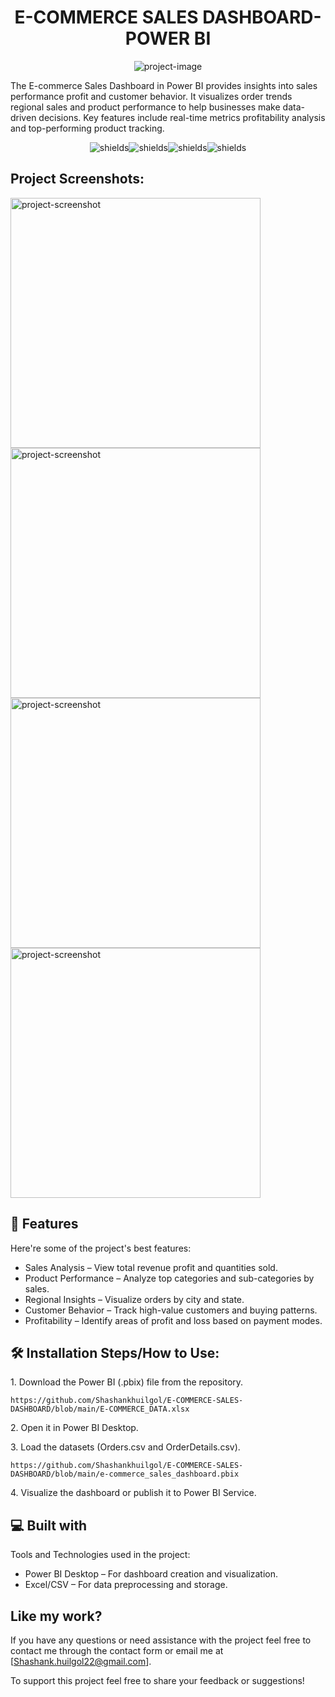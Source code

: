 <h1 align="center" id="title">E-COMMERCE SALES DASHBOARD-POWER BI</h1>

<p align="center"><img src="https://www.funnelkake.com/wp-content/uploads/2019/10/dreamstime_m_50458704-ecommerce-sales-1200x768-1080x675.jpg" alt="project-image"></p>

<p id="description">The E-commerce Sales Dashboard in Power BI provides insights into sales performance profit and customer behavior. It visualizes order trends regional sales and product performance to help businesses make data-driven decisions. Key features include real-time metrics profitability analysis and top-performing product tracking.</p>

<p align="center"><img src="https://img.shields.io/badge/Power%20BI-Dashboard-yellow" alt="shields"><img src="https://img.shields.io/badge/Status-Complete-green" alt="shields"><img src="https://img.shields.io/badge/Tools-Excel-green" alt="shields"><img src="https://img.shields.io/github/last-commit/Shashankhuilgol/E-COMMERCE-SALES-DASHBOARD" alt="shields"></p>

<h2>Project Screenshots:</h2>

<img src="https://media-hosting.imagekit.io//fd80f40918e5410d/Screenshot%202025-01-05%20124428.png?Expires=1736234664&amp;Key-Pair-Id=K2ZIVPTIP2VGHC&amp;Signature=sHzrXvYtIc7yPb2sFzErkMqLqul4kB2cw3XhUrhQyBpbJHVj8C1j35o1JN0Tr8GQVTOI6BydqGVm9cGyKb0zTzsPfeR4fgVHuawgoEJesPf0~-3OCOKbzZePRXKbyMdLGmBSGHhm0PlV302TfOzb5xRTqWB784X1rQPBEyIy1ncyFSDngwryIaqbj65pfzM0q4k-ZcS5SaFpuDhtEGkIHLAVInmtEXolXS9K~oJwyog48i66YEWUTmwjiv-qpw5AAnFul-6HbSTicsNmRUpN6vAdwKoNWsi-UOzSlT9RDbQFWziT3g6of29aJ7koYlbkfUx7SvjrnpCi1fx2MwoOrQ__" alt="project-screenshot" width="400" height="400/">

<img src="https://media-hosting.imagekit.io//1be3afb74282411d/Screenshot%202025-01-05%20124600.png?Expires=1736234674&amp;Key-Pair-Id=K2ZIVPTIP2VGHC&amp;Signature=fJwTuUmKyTnSbgeG7ctsrUfVqKc7CH1GHqJHMPb9r9RLNFfxbWM5BOeqOIn01AZcWS8IM9LfgIUx-Oq~kd7h7fsTsy2ZyTw2Tbsvdjyd4GWtu37glfWMuataQxxYo0LsjZalcUW6LD88~gmL8VukOQbvl1R5ELJDCoTcuvWj5qX0OtE8e3c0hQB4UX68F6jbiLmXq1DmyOB0vuV4SrRIBq2mkx~DN~lxyutEyDXv12O2t6I3kboksW1ltV9G0nnhB3RldkEFkqSub~6iUF-voBFrKSTv7~5TD1H6892kkS8kfKmYy~-y5JHdkaMdTf2Ve8pbz6XrJFzmJb0J1hIAcg__" alt="project-screenshot" width="400" height="400/">

<img src="https://media-hosting.imagekit.io//653b80cf80fc4ff7/Screenshot%202025-01-05%20124722.png?Expires=1736234684&amp;Key-Pair-Id=K2ZIVPTIP2VGHC&amp;Signature=r80ojShNFm8CAWM-~JDbCT1zZEZ5c9X3bFpKwY102F2oNy3a2Yxm0DOdq3aUcGtHKHRPa7suAYuGc5SAriMK~nnNRoemv7IIFmMy0oXi8nA9iQnJGTTyZS4J4q3IT-MZ0ZXP2sb39U1fP5kreJUfylph5U9y6LFmt7naNZLo9ZKzFi7jCoZXK-hbTCNtrHYN8Xeu9ddLMy6oJ6xJNLYlvoZ3jYtFJbXEPIz~nIHmJ5C8GAU1j9RBB7ERWvL76CuRXyDEIMhvDMiOM83W-a2dp5DpQX-rdn0FjDD~c-MUPOWIT09DHLQi9vOGRxKd1Vn82-DCXcNtXEKEXt6ZvCy1ow__" alt="project-screenshot" width="400" height="400/">

<img src="https://media-hosting.imagekit.io//427808881e4849a3/Screenshot%202025-01-05%20124956.png?Expires=1736234692&amp;Key-Pair-Id=K2ZIVPTIP2VGHC&amp;Signature=X7~ml-7ViUDRuXJ5W1KoD3OQFvRxEpksyu-95gwK2nWUWyERu6gnKtu6QH4MxpuBjdRIJrBQtjSydmWI9czU9HJggrkixPAn7ausEQYGEw8fvcncmCg7AK3Kqu5wKDwBTexGMGICEojv1VZKNktn3GCWD-7~u3Q-BXtzLyAznZYtOlD~dUq~hOUpdAIy7hZ5mQ7mBz~bssGX7G2GdMgGCUeSqdpbNV9CigkzGhqObzC0ySE53ZG7UmLZunjX6pY4cwKRONrFIF~SlMHIX0NIVmOfiKnlLH-OPKzbIP0nscYTTjEkHjOj6qQlHCCm7HxIrHEyIaHzcDSXda4Fw5EW5w__" alt="project-screenshot" width="400" height="400/">

  
  
<h2>🧐 Features</h2>

Here're some of the project's best features:

*   Sales Analysis – View total revenue profit and quantities sold.
*   Product Performance – Analyze top categories and sub-categories by sales.
*   Regional Insights – Visualize orders by city and state.
*   Customer Behavior – Track high-value customers and buying patterns.
*   Profitability – Identify areas of profit and loss based on payment modes.

<h2>🛠️ Installation Steps/How to Use:</h2>

<p>1. Download the Power BI (.pbix) file from the repository.</p>

```
https://github.com/Shashankhuilgol/E-COMMERCE-SALES-DASHBOARD/blob/main/E-COMMERCE_DATA.xlsx
```

<p>2. Open it in Power BI Desktop.</p>

<p>3. Load the datasets (Orders.csv and OrderDetails.csv).</p>

```
https://github.com/Shashankhuilgol/E-COMMERCE-SALES-DASHBOARD/blob/main/e-commerce_sales_dashboard.pbix
```

<p>4. Visualize the dashboard or publish it to Power BI Service.</p>

  
  
<h2>💻 Built with</h2>

Tools and Technologies used in the project:

*   Power BI Desktop – For dashboard creation and visualization.
*   Excel/CSV – For data preprocessing and storage.

<h2>Like my work?</h2>

If you have any questions or need assistance with the project feel free to contact me through the contact form or email me at \[Shashank.huilgol22@gmail.com\].<p>To support this project feel free to share your feedback or suggestions!</p>
